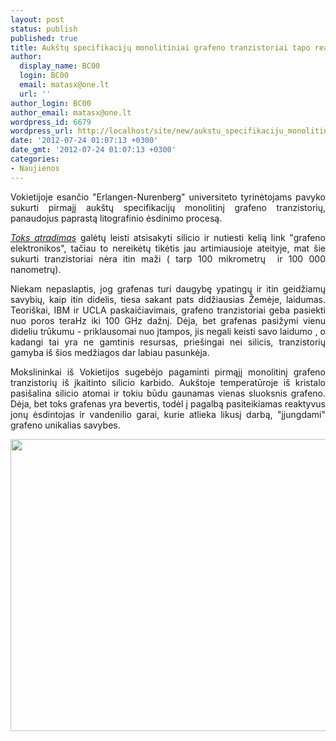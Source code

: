 ```yaml
---
layout: post
status: publish
published: true
title: Aukštų specifikacijų monolitiniai grafeno tranzistoriai tapo realybe!
author:
  display_name: BC00
  login: BC00
  email: matasx@one.lt
  url: ''
author_login: BC00
author_email: matasx@one.lt
wordpress_id: 6679
wordpress_url: http://localhost/site/new/aukstu_specifikaciju_monolitiniai_grafeno_tranzistoriai_jau_cia/
date: '2012-07-24 01:07:13 +0300'
date_gmt: '2012-07-24 01:07:13 +0300'
categories:
- Naujienos
---
```

<p style="text-align: justify;">
	Vokietijoje esančio &quot;Erlangen-Nurenberg&quot; universiteto tyrinėtojams pavyko sukurti pirmajį auk&scaron;tų specifikacijų monolitinį grafeno tranzistorių, panaudojus paprastą litografinio ėsdinimo procesą.</p>
<p style="text-align: justify;">
	<em><a href="http://www.guru3d.com/news/highperformance-monolithic-graphene-transistors/">Toks atradimas</a></em> galėtų leisti atsisakyti silicio ir nutiesti kelią link &quot;grafeno elektronikos&quot;, tačiau to nereikėtų tikėtis jau artimiausioje ateityje, mat &scaron;ie sukurti tranzistoriai nėra itin maži ( tarp 100 mikrometrų&nbsp; ir 100 000 nanometrų).</p>
<p style="text-align: justify;">
	Niekam nepaslaptis, jog grafenas turi daugybę ypatingų ir itin geidžiamų savybių, kaip itin didelis, tiesa sakant pats didžiausias Žemėje, laidumas. Teori&scaron;kai, IBM ir UCLA paskaičiavimais, grafeno tranzistoriai geba pasiekti nuo poros teraHz iki 100 GHz dažnį. Dėja, bet grafenas pasižymi vienu dideliu trūkumu - priklausomai nuo įtampos, jis negali keisti savo laidumo , o kadangi tai yra ne gamtinis resursas, prie&scaron;ingai nei silicis, tranzistorių gamyba i&scaron; &scaron;ios medžiagos dar labiau pasunkėja.</p>
<p style="text-align: justify;">
	Mokslininkai i&scaron; Vokietijos sugebėjo pagaminti pirmąjį monolitinį grafeno tranzistorių i&scaron; įkaitinto silicio karbido. Auk&scaron;toje temperatūroje i&scaron; kristalo pasi&scaron;alina silicio atomai ir tokiu būdu gaunamas vienas sluoksnis grafeno. Dėja, bet toks grafenas yra bevertis, todėl į pagalbą pasiteikiamas reaktyvus jonų ėsdintojas ir vandenilio garai, kurie atlieka likusį darbą, &quot;įjungdami&quot; grafeno unikalias savybes.</p>
<p>
	<img alt="" src="http://technews.lt/userfiles/graphen.jpg" style="width: 520px; height: 467px;" /></p>
